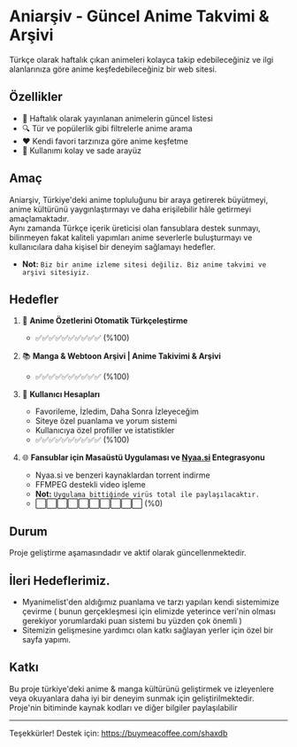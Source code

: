 # Aniarşiv - Güncel Anime Takvimi & Arşivi

Türkçe olarak haftalık çıkan animeleri kolayca takip edebileceğiniz ve ilgi alanlarınıza göre anime keşfedebileceğiniz bir web sitesi.

## Özellikler

- 📅 Haftalık olarak yayınlanan animelerin güncel listesi  
- 🔍 Tür ve popülerlik gibi filtrelerle anime arama  
- ❤️ Kendi favori tarzınıza göre anime keşfetme  
- 🌙 Kullanımı kolay ve sade arayüz

## Amaç

Aniarşiv, Türkiye'deki anime topluluğunu bir araya getirerek büyütmeyi, anime kültürünü yaygınlaştırmayı ve daha erişilebilir hâle getirmeyi amaçlamaktadır.  
Aynı zamanda Türkçe içerik üreticisi olan fansublara destek sunmayı, bilinmeyen fakat kaliteli yapımları anime severlerle buluşturmayı ve kullanıcılara daha kişisel bir deneyim sağlamayı hedefler.
- **Not:** `Biz bir anime izleme sitesi değiliz. Biz anime takvimi ve arşivi sitesiyiz.`

## Hedefler

1. 🔄 **Anime Özetlerini Otomatik Türkçeleştirme**  
   - ✅✅✅✅✅✅✅✅✅✅ (%100)

2. 📚 **Manga & Webtoon Arşivi | Anime Takivimi & Arşivi**  
   - ✅✅✅✅✅✅✅✅✅✅ (%100)

3. 👤 **Kullanıcı Hesapları**  
   - Favorileme, İzledim, Daha Sonra İzleyeceğim  
   - Siteye özel puanlama ve yorum sistemi  
   - Kullanıcıya özel profiller ve istatistikler  
   - ✅✅✅✅✅✅✅✅✅✅ (%100)

4. 🌐 **Fansublar için Masaüstü Uygulaması ve [Nyaa.si](https://nyaa.si) Entegrasyonu**  
   - Nyaa.si ve benzeri kaynaklardan torrent indirme  
   - FFMPEG destekli video işleme
   - **Not:** `Uygulama bittiğinde virüs total ile paylaşılacaktır.`
   - ⬜⬜⬜⬜⬜⬜⬜⬜⬜⬜ (%0)

## Durum

Proje geliştirme aşamasındadır ve aktif olarak güncellenmektedir.

## İleri Hedeflerimiz.

- Myanimelist'den aldığımız puanlama ve tarzı yapıları kendi sistemimize çevirme ( bunun gerçekleşmesi için elimizde yeterince veri'nin olması gerekiyor yorumlardaki puan sistemi bu yüzden çok önemli )
- Sitemizin gelişmesine yardımcı olan katkı sağlayan yerler için özel bir sayfa yapımı.

## Katkı

Bu proje türkiye'deki anime & manga kültürünü geliştirmek ve izleyenlere veya okuyanlara daha iyi bir deneyim sunmak için geliştirilmektedir. 
Proje'nin bitiminde kaynak kodları ve diğer bilgiler paylaşılabilir


---

Teşekkürler!
Destek için: https://buymeacoffee.com/shaxdb
